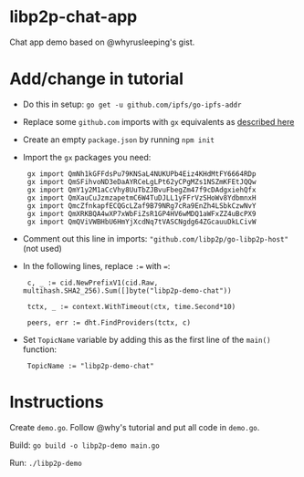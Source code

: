 # libp2p-chat-app
Chat app demo based on @whyrusleeping's gist.

# Add/change in tutorial

 * Do this in setup:  `go get -u github.com/ipfs/go-ipfs-addr`
 * Replace some `github.com` imports with `gx` equivalents as [described here](https://gist.github.com/whyrusleeping/169a28cffe1aedd4419d80aa62d361aa#gistcomment-2560605)
 * Create an empty `package.json` by running `npm init`
 * Import the `gx` packages you need:

        gx import QmNh1kGFFdsPu79KNSaL4NUKUPb4Eiz4KHdMtFY6664RDp
        gx import QmSFihvoND3eDaAYRCeLgLPt62yCPgMZs1NSZmKFEtJQQw
        gx import QmY1y2M1aCcVhy8UuTbZJBvuFbegZm47f9cDAdgxiehQfx
        gx import QmXauCuJzmzapetmC6W4TuDJLL1yFFrVzSHoWv8YdbmnxH
        gx import QmcZfnkapfECQGcLZaf9B79NRg7cRa9EnZh4LSbkCzwNvY
        gx import QmXRKBQA4wXP7xWbFiZsR1GP4HV6wMDQ1aWFxZZ4uBcPX9
        gx import QmQViVWBHbU6HmYjXcdNq7tVASCNgdg64ZGcauuDkLCivW


 * Comment out this line in imports:  `"github.com/libp2p/go-libp2p-host"` (not used)
 * In the following lines, replace `:=` with `=`:

        c, _ := cid.NewPrefixV1(cid.Raw, multihash.SHA2_256).Sum([]byte("libp2p-demo-chat"))

        tctx, _ := context.WithTimeout(ctx, time.Second*10)

        peers, err := dht.FindProviders(tctx, c)

 * Set `TopicName` variable by adding this as the first line of the `main()` function:

        TopicName := "libp2p-demo-chat"


# Instructions

Create `demo.go`.  Follow @why's tutorial and put all code in `demo.go`.

Build:  `go build -o libp2p-demo main.go`

Run:  `./libp2p-demo`
